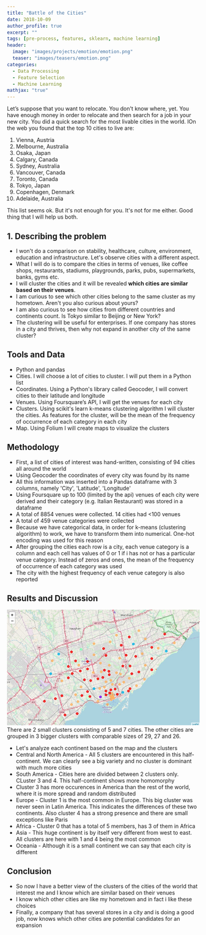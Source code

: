 ```yaml
---
title: "Battle of the Cities"
date: 2018-10-09
author_profile: true
excerpt: ""
tags: [pre-process, features, sklearn, machine learning]
header:
  image: "images/projects/emotion/emotion.png"
  teaser: "images/teasers/emotion.png"
categories:
  - Data Processing
  - Feature Selection
  - Machine Learning  
mathjax: "true"
---
```



Let’s suppose that you want to relocate. You don't know where, yet. 
You have enough money in order to relocate and then search for a job in your new city. You did a quick search for the most livable cities in the world. 
IOn the web you found that the top 10 cities to live are:

1. Vienna, Austria
2. Melbourne, Australia
3. Osaka, Japan
4. Calgary, Canada
5. Sydney, Australia
6. Vancouver, Canada
7. Toronto, Canada
8. Tokyo, Japan
9. Copenhagen, Denmark
10. Adelaide, Australia

This list seems ok. But it's not enough for you. It's not for me either. Good thing that I will help us both.



## 1. Describing the problem

- I won't do a comparison on stability, healthcare, culture, environment, education and infrastructure. Let's observe cities with a different aspect.
- What I will do is to compare the cities in terms of venues, like coffee shops, restaurants, stadiums, playgrounds, parks, pubs, supermarkets, banks, gyms etc.
- I will cluster the cities and it will be revealed **which cities are similar based on their venues**.
- I am curious to see which other cities belong to the same cluster as my hometown. Aren't you also curious about yours?
- I am also curious to see how cities from different countries and continents count. Is Tokyo similar to Beijing or New York?
- The clustering will be useful for enterprises. If one company has stores in a city and thrives, then why not expand in another city of the same cluster?

## Tools and Data

- Python and pandas
- Cities. I will choose a lot of cities to cluster. I will put them in a Python list
- Coordinates. Using a Python's library called Geocoder, I will convert cities to their latitude and longitude
- Venues. Using Foursquare’s API, I will get the venues for each city
- Clusters. Using scikit's learn k-means clustering algorithm I will cluster the cities. As features for the cluster, will be the mean of the frequency of occurrence of each category in each city
- Map. Using Folium I will create maps to visualize the clusters

## Methodology

- First, a list of cities of interest was hand-written, consisting of 94 cities all around the world
- Using Geocoder the coordinates of every city was found by its name
- All this information was inserted into a Pandas dataframe with 3 columns, namely 'City', 'Latitude', 'Longitude'
- Using Foursquare up to 100 (limited by the api) venues of each city were derived and their category (e.g. Italian Restaurant) was stored in a dataframe
- A total of 8854 venues were collected. 14 cities had <100 venues
- A total of 459 venue categories were collected
- Because we have categorical data, in order for k-means (clustering algorithm) to work, we have to transform them into numerical. One-hot encoding was used for this reason
- After grouping the cities each row is a city, each venue category is a column and each cell has values of 0 or 1 if i has not or has a particular venue category. Instead of zeros and ones, the mean of the frequency of occurrence of each category was used
- The city with the highest frequency of each venue category is also reported

## Results and Discussion

![map-clusters](/images/projects/map-clusters.jpg)
There are 2 small clusters consisting of 5 and 7 cities.
The other cities are grouped in 3 bigger clusters with comparable sizes of 29, 27 and 26.

- Let's analyze each continent based on the map and the clusters
- Central and North America - All 5 clusters are encountered in this half-continent. We can clearly see a big variety and no cluster is dominant with much more cities
- South America - Cities here are divided between 2 clusters only. CLuster 3 and 4. This half-continent shows more homomorphy
- Cluster 3 has more occurences in America than the rest of the world, where it is more spread and random distributed
- Europe - Cluster 1 is the most common in Europe. This big cluster was never seen in Latin America. This indicates the differences of these two continents. Also cluster 4 has a strong presence and there are small exceptions like Paris
- Africa - Cluster 0 that has a total of 5 members, has 3 of them in Africa
- Asia - This huge continent is by itself very different from west to east. All clusters are here with 1 and 4 being the most common
- Oceania - Although it is a small continent we can say that each city is different

## Conclusion

- So now I have a better view of the clusters of the cities of the world that interest me and I know which are similar based on their venues
- I know which other cities are like my hometown and in fact i like these choices
- Finally, a company that has several stores in a city and is doing a good job, now knows which other cities are potential candidates for an expansion




















